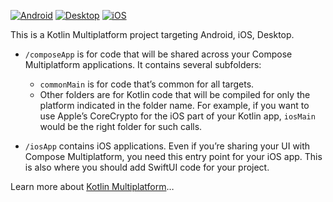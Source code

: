 [![Android](https://img.shields.io/github/actions/workflow/status/judahben149/Eclair/build.yml?label=Android&branch=main)](https://github.com/judahben149/Eclair/actions/workflows/build.yml)
[![Desktop](https://img.shields.io/github/actions/workflow/status/judahben149/Eclair/build.yml?label=Desktop&branch=main)](https://github.com/judahben149/Eclair/actions/workflows/build.yml)
[![iOS](https://img.shields.io/github/actions/workflow/status/judahben149/Eclair/build.yml?label=iOS&branch=main)](https://github.com/judahben149/Eclair/actions/workflows/build.yml)


This is a Kotlin Multiplatform project targeting Android, iOS, Desktop.

* `/composeApp` is for code that will be shared across your Compose Multiplatform applications.
  It contains several subfolders:
  - `commonMain` is for code that’s common for all targets.
  - Other folders are for Kotlin code that will be compiled for only the platform indicated in the folder name.
    For example, if you want to use Apple’s CoreCrypto for the iOS part of your Kotlin app,
    `iosMain` would be the right folder for such calls.

* `/iosApp` contains iOS applications. Even if you’re sharing your UI with Compose Multiplatform,
  you need this entry point for your iOS app. This is also where you should add SwiftUI code for your project.


Learn more about [Kotlin Multiplatform](https://www.jetbrains.com/help/kotlin-multiplatform-dev/get-started.html)…
